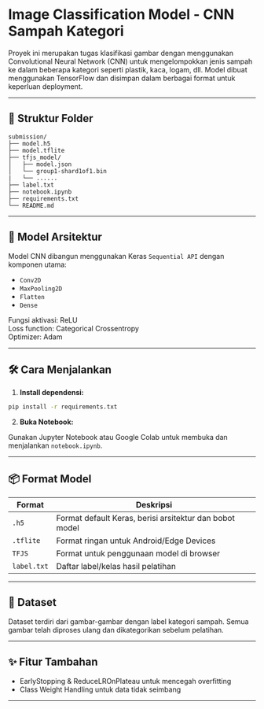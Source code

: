 
# Image Classification Model - CNN Sampah Kategori

Proyek ini merupakan tugas klasifikasi gambar dengan menggunakan Convolutional Neural Network (CNN) untuk mengelompokkan jenis sampah ke dalam beberapa kategori seperti plastik, kaca, logam, dll. Model dibuat menggunakan TensorFlow dan disimpan dalam berbagai format untuk keperluan deployment.

---

## 📁 Struktur Folder

```
submission/
├── model.h5                  
├── model.tflite              
├── tfjs_model/
│   ├── model.json           
│   └── group1-shard1of1.bin  
|   └── ...... 
├── label.txt                 
├── notebook.ipynb            
├── requirements.txt          
└── README.md                 
```

---

## 🧠 Model Arsitektur

Model CNN dibangun menggunakan Keras `Sequential API` dengan komponen utama:
- `Conv2D`
- `MaxPooling2D`
- `Flatten`
- `Dense`

Fungsi aktivasi: ReLU  
Loss function: Categorical Crossentropy  
Optimizer: Adam

---

## 🛠️ Cara Menjalankan

1. **Install dependensi:**

```bash
pip install -r requirements.txt
```

2. **Buka Notebook:**

Gunakan Jupyter Notebook atau Google Colab untuk membuka dan menjalankan `notebook.ipynb`.

---

## 📦 Format Model

| Format        | Deskripsi                                                  |
|---------------|-------------------------------------------------------------|
| `.h5`         | Format default Keras, berisi arsitektur dan bobot model     |
| `.tflite`     | Format ringan untuk Android/Edge Devices                    |
| `TFJS`        | Format untuk penggunaan model di browser                    |
| `label.txt`   | Daftar label/kelas hasil pelatihan                          |

---

## 🧪 Dataset

Dataset terdiri dari gambar-gambar dengan label kategori sampah. Semua gambar telah diproses ulang dan dikategorikan sebelum pelatihan.

---

## ✨ Fitur Tambahan

- EarlyStopping & ReduceLROnPlateau untuk mencegah overfitting
- Class Weight Handling untuk data tidak seimbang

---

